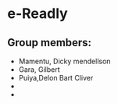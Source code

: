 # e-Readly
## Group members:
- Mamentu, Dicky mendellson
- Gara, Gilbert
- Puiya,Delon Bart Cliver
- 
 -